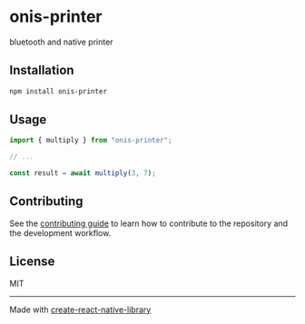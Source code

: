 # onis-printer
bluetooth and native printer
## Installation

```sh
npm install onis-printer
```

## Usage

```js
import { multiply } from "onis-printer";

// ...

const result = await multiply(3, 7);
```

## Contributing

See the [contributing guide](CONTRIBUTING.md) to learn how to contribute to the repository and the development workflow.

## License

MIT

---

Made with [create-react-native-library](https://github.com/callstack/react-native-builder-bob)
